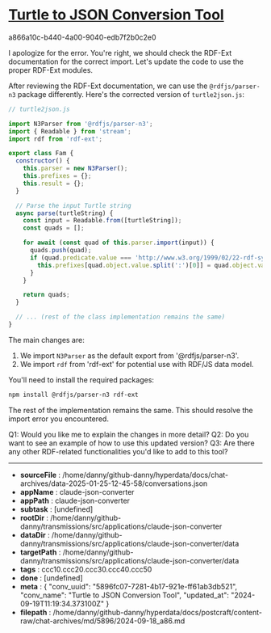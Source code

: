 # [Turtle to JSON Conversion Tool](https://claude.ai/chat/5896fc07-7281-4b17-921e-ff61ab3db521)

a866a10c-b440-4a00-9040-edb7f2b0c2e0

 I apologize for the error. You're right, we should check the RDF-Ext documentation for the correct import. Let's update the code to use the proper RDF-Ext modules.

After reviewing the RDF-Ext documentation, we can use the `@rdfjs/parser-n3` package differently. Here's the corrected version of `turtle2json.js`:

```javascript
// turtle2json.js

import N3Parser from '@rdfjs/parser-n3';
import { Readable } from 'stream';
import rdf from 'rdf-ext';

export class Fam {
  constructor() {
    this.parser = new N3Parser();
    this.prefixes = {};
    this.result = {};
  }

  // Parse the input Turtle string
  async parse(turtleString) {
    const input = Readable.from([turtleString]);
    const quads = [];

    for await (const quad of this.parser.import(input)) {
      quads.push(quad);
      if (quad.predicate.value === 'http://www.w3.org/1999/02/22-rdf-syntax-ns#type') {
        this.prefixes[quad.object.value.split(':')[0]] = quad.object.value.split(':')[1];
      }
    }

    return quads;
  }

  // ... (rest of the class implementation remains the same)
}
```

The main changes are:
1. We import `N3Parser` as the default export from '@rdfjs/parser-n3'.
2. We import `rdf` from 'rdf-ext' for potential use with RDF/JS data model.

You'll need to install the required packages:

```bash
npm install @rdfjs/parser-n3 rdf-ext
```

The rest of the implementation remains the same. This should resolve the import error you encountered.

Q1: Would you like me to explain the changes in more detail?
Q2: Do you want to see an example of how to use this updated version?
Q3: Are there any other RDF-related functionalities you'd like to add to this tool?

---

* **sourceFile** : /home/danny/github-danny/hyperdata/docs/chat-archives/data-2025-01-25-12-45-58/conversations.json
* **appName** : claude-json-converter
* **appPath** : claude-json-converter
* **subtask** : [undefined]
* **rootDir** : /home/danny/github-danny/transmissions/src/applications/claude-json-converter
* **dataDir** : /home/danny/github-danny/transmissions/src/applications/claude-json-converter/data
* **targetPath** : /home/danny/github-danny/transmissions/src/applications/claude-json-converter/data
* **tags** : ccc10.ccc20.ccc30.ccc40.ccc50
* **done** : [undefined]
* **meta** : {
  "conv_uuid": "5896fc07-7281-4b17-921e-ff61ab3db521",
  "conv_name": "Turtle to JSON Conversion Tool",
  "updated_at": "2024-09-19T11:19:34.373100Z"
}
* **filepath** : /home/danny/github-danny/hyperdata/docs/postcraft/content-raw/chat-archives/md/5896/2024-09-18_a86.md